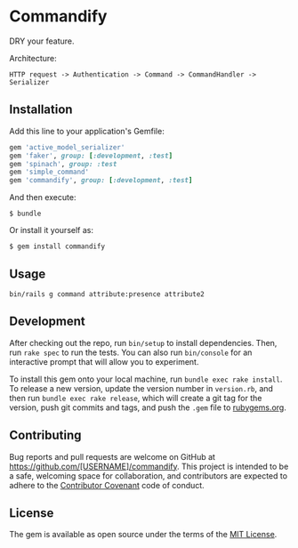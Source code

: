 # Commandify

DRY your feature.

Architecture:

```
HTTP request -> Authentication -> Command -> CommandHandler -> Serializer
```

## Installation

Add this line to your application's Gemfile:

```ruby
gem 'active_model_serializer'
gem 'faker', group: [:development, :test]
gem 'spinach', group: :test
gem 'simple_command'
gem 'commandify', group: [:development, :test]
```

And then execute:

    $ bundle

Or install it yourself as:

    $ gem install commandify

## Usage

```
bin/rails g command attribute:presence attribute2
```

## Development

After checking out the repo, run `bin/setup` to install dependencies. Then, run `rake spec` to run the tests. You can also run `bin/console` for an interactive prompt that will allow you to experiment.

To install this gem onto your local machine, run `bundle exec rake install`. To release a new version, update the version number in `version.rb`, and then run `bundle exec rake release`, which will create a git tag for the version, push git commits and tags, and push the `.gem` file to [rubygems.org](https://rubygems.org).

## Contributing

Bug reports and pull requests are welcome on GitHub at https://github.com/[USERNAME]/commandify. This project is intended to be a safe, welcoming space for collaboration, and contributors are expected to adhere to the [Contributor Covenant](http://contributor-covenant.org) code of conduct.


## License

The gem is available as open source under the terms of the [MIT License](http://opensource.org/licenses/MIT).

